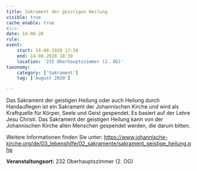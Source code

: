 ```yaml
---
title: Sakrament der geistigen Heilung
visible: true
cache_enable: true
#ics: 
date: 14-08-20
rule: 
event:
	start: 14-08-2020 17:30
	end: 14-08-2020 18:30
	location: '232 Oberhauptszimmer (2. OG)'
taxonomy:
	category: ['Sakrament']
	tag: ['August 2020']

---
```

Das Sakrament der geistigen Heilung oder auch Heilung durch Handauflegen ist ein Sakrament der Johannischen Kirche und wird als Kraftquelle für Körper, Seele und Geist gespendet. Es basiert auf der Lehre Jesu Christi. Das Sakrament der geistigen Heilung kann von der Johannischen Kirche allen Menschen gespendet werden, die darum bitten.

Weitere Informationen finden Sie unter:
https://www.johannische-kirche.org/de/03_lebenshilfe/02_sakramente/sakrament_geistige_heilung.php



**Veranstaltungsort:** 232 Oberhauptszimmer (2. OG)

